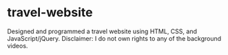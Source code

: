 # travel-website
Designed and programmed a travel website using HTML, CSS, and JavaScript/jQuery. Disclaimer: I do not own rights to any of the background videos.

